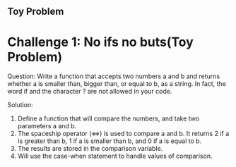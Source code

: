 ## Toy Problem 

# Challenge 1: No ifs no buts(Toy Problem)
Question: Write a function that accepts two numbers a and b and returns whether a is smaller than, bigger than, or equal to b, as a string. In fact, the word if and the character ? are not allowed in your code.

Solution: 
1. Define a function that will compare the numbers, and take two parameters a and b.
2. The spaceship operator (<=>) is used to compare a and b. It returns 2 if a is greater than b, 1 if a is smaller than b, and 0 if a is equal to b.
3. The results are stored in the comparison variable.
4. Will use the case-when statement to handle values of comparison. 